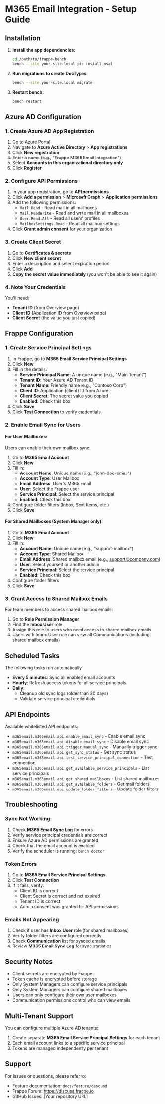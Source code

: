 # M365 Email Integration - Setup Guide

## Installation

1. **Install the app dependencies:**
   ```bash
   cd /path/to/frappe-bench
   bench --site your-site.local pip install msal
   ```

2. **Run migrations to create DocTypes:**
   ```bash
   bench --site your-site.local migrate
   ```

3. **Restart bench:**
   ```bash
   bench restart
   ```

## Azure AD Configuration

### 1. Create Azure AD App Registration

1. Go to [Azure Portal](https://portal.azure.com)
2. Navigate to **Azure Active Directory** > **App registrations**
3. Click **New registration**
4. Enter a name (e.g., "Frappe M365 Email Integration")
5. Select **Accounts in this organizational directory only**
6. Click **Register**

### 2. Configure API Permissions

1. In your app registration, go to **API permissions**
2. Click **Add a permission** > **Microsoft Graph** > **Application permissions**
3. Add the following permissions:
   - `Mail.Read` - Read mail in all mailboxes
   - `Mail.ReadWrite` - Read and write mail in all mailboxes
   - `User.Read.All` - Read all users' profiles
   - `MailboxSettings.Read` - Read all mailbox settings
4. Click **Grant admin consent** for your organization

### 3. Create Client Secret

1. Go to **Certificates & secrets**
2. Click **New client secret**
3. Enter a description and select expiration period
4. Click **Add**
5. **Copy the secret value immediately** (you won't be able to see it again)

### 4. Note Your Credentials

You'll need:
- **Tenant ID** (from Overview page)
- **Client ID** (Application ID from Overview page)
- **Client Secret** (the value you just copied)

## Frappe Configuration

### 1. Create Service Principal Settings

1. In Frappe, go to **M365 Email Service Principal Settings**
2. Click **New**
3. Fill in the details:
   - **Service Principal Name**: A unique name (e.g., "Main Tenant")
   - **Tenant ID**: Your Azure AD Tenant ID
   - **Tenant Name**: Friendly name (e.g., "Contoso Corp")
   - **Client ID**: Application (client) ID from Azure
   - **Client Secret**: The secret value you copied
   - **Enabled**: Check this box
4. Click **Save**
5. Click **Test Connection** to verify credentials

### 2. Enable Email Sync for Users

#### For User Mailboxes:

Users can enable their own mailbox sync:

1. Go to **M365 Email Account**
2. Click **New**
3. Fill in:
   - **Account Name**: Unique name (e.g., "john-doe-email")
   - **Account Type**: User Mailbox
   - **Email Address**: User's M365 email
   - **User**: Select the Frappe user
   - **Service Principal**: Select the service principal
   - **Enabled**: Check this box
4. Configure folder filters (Inbox, Sent Items, etc.)
5. Click **Save**

#### For Shared Mailboxes (System Manager only):

1. Go to **M365 Email Account**
2. Click **New**
3. Fill in:
   - **Account Name**: Unique name (e.g., "support-mailbox")
   - **Account Type**: Shared Mailbox
   - **Email Address**: Shared mailbox email (e.g., support@company.com)
   - **User**: Select yourself or another admin
   - **Service Principal**: Select the service principal
   - **Enabled**: Check this box
4. Configure folder filters
5. Click **Save**

### 3. Grant Access to Shared Mailbox Emails

For team members to access shared mailbox emails:

1. Go to **Role Permission Manager**
2. Find the **Inbox User** role
3. Assign this role to users who need access to shared mailbox emails
4. Users with Inbox User role can view all Communications (including shared mailbox emails)

## Scheduled Tasks

The following tasks run automatically:

- **Every 5 minutes**: Sync all enabled email accounts
- **Hourly**: Refresh access tokens for all service principals
- **Daily**: 
  - Cleanup old sync logs (older than 30 days)
  - Validate service principal credentials

## API Endpoints

Available whitelisted API endpoints:

- `m365email.m365email.api.enable_email_sync` - Enable email sync
- `m365email.m365email.api.disable_email_sync` - Disable email sync
- `m365email.m365email.api.trigger_manual_sync` - Manually trigger sync
- `m365email.m365email.api.get_sync_status` - Get sync status
- `m365email.m365email.api.test_service_principal_connection` - Test connection
- `m365email.m365email.api.get_available_service_principals` - List service principals
- `m365email.m365email.api.get_shared_mailboxes` - List shared mailboxes
- `m365email.m365email.api.get_available_folders` - Get mail folders
- `m365email.m365email.api.update_folder_filters` - Update folder filters

## Troubleshooting

### Sync Not Working

1. Check **M365 Email Sync Log** for errors
2. Verify service principal credentials are correct
3. Ensure Azure AD permissions are granted
4. Check that the email account is enabled
5. Verify the scheduler is running: `bench doctor`

### Token Errors

1. Go to **M365 Email Service Principal Settings**
2. Click **Test Connection**
3. If it fails, verify:
   - Client ID is correct
   - Client Secret is correct and not expired
   - Tenant ID is correct
   - Admin consent was granted for API permissions

### Emails Not Appearing

1. Check if user has **Inbox User** role (for shared mailboxes)
2. Verify folder filters are configured correctly
3. Check **Communication** list for synced emails
4. Review **M365 Email Sync Log** for sync statistics

## Security Notes

- Client secrets are encrypted by Frappe
- Token cache is encrypted before storage
- Only System Managers can configure service principals
- Only System Managers can configure shared mailboxes
- Users can only configure their own user mailboxes
- Communication permissions control who can view emails

## Multi-Tenant Support

You can configure multiple Azure AD tenants:

1. Create separate **M365 Email Service Principal Settings** for each tenant
2. Each email account links to a specific service principal
3. Tokens are managed independently per tenant

## Support

For issues or questions, please refer to:
- Feature documentation: `docs/feature/desc.md`
- Frappe Forum: https://discuss.frappe.io
- GitHub Issues: [Your repository URL]

